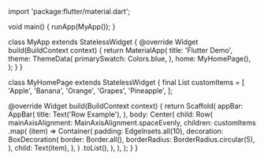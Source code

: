 import 'package:flutter/material.dart';

void main() {
  runApp(MyApp());
}

class MyApp extends StatelessWidget {
  @override
  Widget build(BuildContext context) {
    return MaterialApp(
      title: 'Flutter Demo',
      theme: ThemeData(
        primarySwatch: Colors.blue,
      ),
      home: MyHomePage(),
    );
  }
}

class MyHomePage extends StatelessWidget {
  final List<String> customItems = [
    'Apple',
    'Banana',
    'Orange',
    'Grapes',
    'Pineapple',
  ];

  @override
  Widget build(BuildContext context) {
    return Scaffold(
      appBar: AppBar(
        title: Text('Row Example'),
      ),
      body: Center(
        child: Row(
          mainAxisAlignment: MainAxisAlignment.spaceEvenly,
          children: customItems
              .map(
                (item) => Container(
                  padding: EdgeInsets.all(10),
                  decoration: BoxDecoration(
                    border: Border.all(),
                    borderRadius: BorderRadius.circular(5),
                  ),
                  child: Text(item),
                ),
              )
              .toList(),
        ),
      ),
    );
  }
}

           
 
